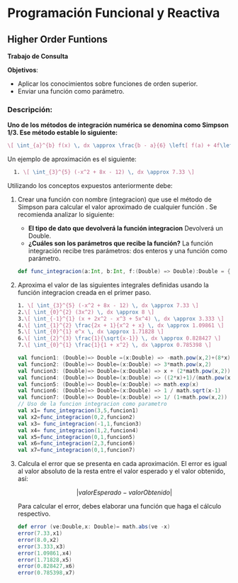 # Programación Funcional y Reactiva
## Higher Order Funtions

**Trabajo de Consulta**

**Objetivos**:

- Aplicar los conocimientos sobre funciones de orden superior.
- Enviar una función como parámetro.

### Descripción:


**Uno de los métodos de integración numérica se denomina como Simpson 1/3. Ese
método estable lo siguiente:**
```latex
\[ \int_{a}^{b} f(x) \, dx \approx \frac{b - a}{6} \left[ f(a) + 4f\left(\frac{a+b}{2}\right) + f(b) \right] \]

```
Un ejemplo de aproximación es el siguiente:
 ```latex
   1. \[ \int_{3}^{5} (-x^2 + 8x - 12) \, dx \approx 7.33 \]
 ``` 
Utilizando los conceptos expuestos anteriormente debe:
1. Crear una función con nombre (integracion) que use el método de Simpson para
   calcular el valor aproximado de cualquier función . Se recomienda analizar lo
   siguiente:
   - **El tipo de dato que devolverá la función integracion**
     Devolverá un Double.
   - **¿Cuáles son los parámetros que recibe la función?**
   La función integración recibe tres parámetros: dos enteros y una función como parámetro.
   ```scala
   def func_integracion(a:Int, b:Int, f:(Double) => Double):Double = {(b-a)*(f(a)+ (4*f((a+b)/2.0))+ f(b))/6}
   ```
2. Aproxima el valor de las siguientes integrales definidas usando la función integracion creada en el primer paso.

   ```latex
   1. \[ \int_{3}^{5} (-x^2 + 8x - 12) \, dx \approx 7.33 \]
   2.\[ \int_{0}^{2} (3x^2) \, dx \approx 8 \]
   3.\[ \int_{-1}^{1} (x + 2x^2 - x^3 + 5x^4) \, dx \approx 3.333 \]
   4.\[ \int_{1}^{2} \frac{2x + 1}{x^2 + x} \, dx \approx 1.09861 \]
   5.\[ \int_{0}^{1} e^x \, dx \approx 1.71828 \]
   6.\[ \int_{2}^{3} \frac{1}{\sqrt{x-1}} \, dx \approx 0.828427 \]
   7.\[ \int_{0}^{1} \frac{1}{1 + x^2} \, dx \approx 0.785398 \]
   ```
   ```scala
   val funcion1: (Double)=> Double =(x:Double) => -math.pow(x,2)+(8*x)-12
   val funcion2: (Double)=> Double=(x:Double) => 3*math.pow(x,2)
   val funcion3: (Double)=> Double=(x:Double) => x + (2*math.pow(x,2))-math.pow(x,3)+ (5*math.pow(x,4))
   val funcion4: (Double)=> Double=(x:Double) => ((2*x)+1)/(math.pow(x,2)+x)
   val funcion5: (Double)=> Double=(x:Double) => math.exp(x)
   val funcion6: (Double)=> Double=(x:Double) => 1 / math.sqrt(x-1)
   val funcion7: (Double)=> Double=(x:Double) => 1/ (1+math.pow(x,2))
   // Uso de la funcion integracion como parametro
   val x1= func_integracion(3,5,funcion1)
   val x2=func_integracion(0,2,funcion2)
   val x3= func_integracion(-1,1,funcion3)
   val x4= func_integracion(1,2,funcion4)
   val x5=func_integracion(0,1,funcion5)
   val x6=func_integracion(2,3,funcion6)
   val x7=func_integracion(0,1,funcion7)
   ```
   
3. Calcula el error que se presenta en cada aproximación. El error es igual al valor
absoluto de la resta entre el valor esperado y el valor obtenido, así:
   ```math
   |valorEsperado -valorObtenido|
   ```
   Para calcular el error, debes elaborar una función que haga el cálculo respectivo.
    ```scala
   def error (ve:Double,x: Double)= math.abs(ve -x)
   error(7.33,x1)
   error(8.0,x2)
   error(3.333,x3)
   error(1.09861,x4)
   error(1.71828,x5)
   error(0.828427,x6)
   error(0.785398,x7)
    ```